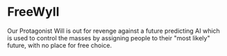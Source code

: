 # FreeWyll
Our Protagonist Will is out for revenge against a future predicting AI which is used to control the masses by assigning people to their "most likely" future, with no place for free choice. 
